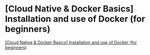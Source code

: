 # [Cloud Native & Docker Basics] Installation and use of Docker (for beginners)
[[Cloud Native & Docker Basics] Installation and use of Docker (for beginners)](https://aiwithcloud.com/2022/09/19/cloud_native__docker_basics_installation_and_use_of_docker_for_beginners/)